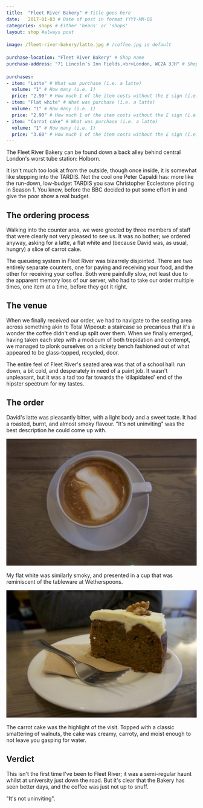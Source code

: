 ```yaml
---
title:  "Fleet River Bakery" # Title goes here
date:   2017-01-03 # Date of post in format YYYY-MM-DD 
categories: shops # Either 'beans' or 'shops'
layout: shop #always post

image: /fleet-river-bakery/latte.jpg # /coffee.jpg is default

purchase-location: "Fleet River Bakery" # Shop name
purchase-address: "71 Lincoln’s Inn Fields,<br>London, WC2A 3JH" # Shop address

purchases:
- item: "Latte" # What was purchase (i.e. a latte)  
  volume: "1" # How many (i.e. 1)
  price: "2.90" # How much 1 of the item costs without the £ sign (i.e. 3.50)
- item: "Flat white" # What was purchase (i.e. a latte)  
  volume: "1" # How many (i.e. 1)
  price: "2.90" # How much 1 of the item costs without the £ sign (i.e. 3.50)
- item: "Carrot cake" # What was purchase (i.e. a latte)  
  volume: "1" # How many (i.e. 1)
  price: "3.60" # How much 1 of the item costs without the £ sign (i.e. 3.50)
---
```


The Fleet River Bakery can be found down a back alley behind central London's worst tube station: Holborn. 

It isn't much too look at from the outside, though once inside, it is somewhat like stepping into the TARDIS. Not the cool one Peter Capaldi has: more like the run-down, low-budget TARDIS you saw Christopher Ecclestone piloting in Season 1. You know, before the BBC decided to put some effort in and give the poor show a real budget.

## The ordering process

Walking into the counter area, we were greeted by three members of staff that were clearly not very pleased to see us. It was no bother; we ordered anyway, asking for a latte, a flat white and (because David was, as usual, hungry) a slice of carrot cake.

The queueing system in Fleet River was bizarrely disjointed. There are two entirely separate counters, one for paying and receiving your food, and the other for receiving your coffee. Both were painfully slow, not least due to the apparent memory loss of our server, who had to take our order multiple times, one item at a time, before they got it right.

## The venue

When we finally received our order, we had to navigate to the seating area across something akin to Total Wipeout: a staircase so precarious that it's a wonder the coffee didn't end up spilt over them. When we finally emerged, having taken each step with a modicum of both trepidation and contempt, we managed to plonk ourselves on a rickety bench fashioned out of what appeared to be glass-topped, recycled, door. 

The entire feel of Fleet River's seated area was that of a school hall: run down, a bit cold, and desperately in need of a paint job. It wasn't unpleasant, but it was a tad too far towards the ‘dilapidated’ end of the hipster spectrum for my tastes.

## The order

David's latte was pleasantly bitter, with a light body and a sweet taste. It had a roasted, burnt, and almost smoky flavour. "It's not uninviting" was the best description he could come up with.

![Flat white](/images/fleet-river-bakery/flatwhite1.jpg "Flat white")

My flat white was similarly smoky, and presented in a cup that was reminiscent of the tableware at Wetherspoons. 

![Carrot cake](/images/fleet-river-bakery/carrotcake2.jpg "Carrot cake")

The carrot cake was the highlight of the visit. Topped with a classic smattering of walnuts, the cake was creamy, carroty, and moist enough to not leave you gasping for water.

## Verdict

This isn't the first time I've been to Fleet River; it was a semi-regular haunt whilst at university just down the road. But it's clear that the Bakery has seen better days, and the coffee was just not up to snuff. 

"It's not uninviting".